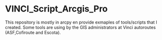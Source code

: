 # VINCI_Script_Arcgis_Pro

This repository is mostly in arcpy en provide exmaples of tools/scripts that I created. Some tools are using by the GIS administrators at Vinci autoroutes (ASF,Cofiroute and Escota).
